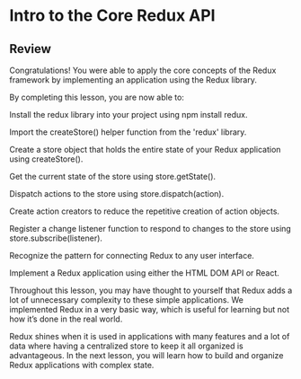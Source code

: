 # Intro to the Core Redux API

## Review

Congratulations! You were able to apply the core concepts of the Redux framework by implementing an application using the Redux library.

By completing this lesson, you are now able to:

Install the redux library into your project using npm install redux.

Import the createStore() helper function from the 'redux' library.

Create a store object that holds the entire state of your Redux application using createStore().

Get the current state of the store using store.getState().

Dispatch actions to the store using store.dispatch(action).

Create action creators to reduce the repetitive creation of action objects.

Register a change listener function to respond to changes to the store using store.subscribe(listener).

Recognize the pattern for connecting Redux to any user interface.

Implement a Redux application using either the HTML DOM API or React.

Throughout this lesson, you may have thought to yourself that Redux adds a lot of unnecessary complexity to these simple applications. We implemented Redux in a very basic way, which is useful for learning but not how it’s done in the real world.

Redux shines when it is used in applications with many features and a lot of data where having a centralized store to keep it all organized is advantageous. In the next lesson, you will learn how to build and organize Redux applications with complex state.

